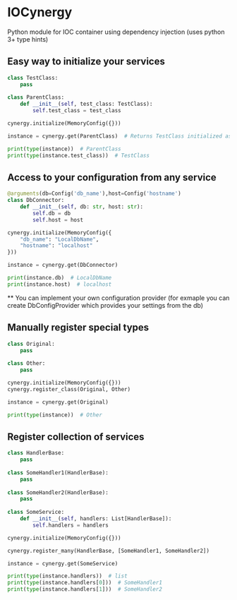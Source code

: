 # IOCynergy
Python module for IOC container using dependency injection (uses python 3+ type hints)

## Easy way to initialize your services
```python
class TestClass:
    pass
    
class ParentClass:
    def __init__(self, test_class: TestClass):
        self.test_class = test_class

cynergy.initialize(MemoryConfig({}))

instance = cynergy.get(ParentClass)  # Returns TestClass initialized as singleton

print(type(instance))  # ParentClass
print(type(instance.test_class))  # TestClass
```


## Access to your configuration from any service

```python
@arguments(db=Config('db_name'),host=Config('hostname')
class DbConnector:
    def __init__(self, db: str, host: str):
        self.db = db
        self.host = host

cynergy.initialize(MemoryConfig({
    "db_name": "LocalDbName",
    "hostname": "localhost"
}))

instance = cynergy.get(DbConnector)

print(instance.db)  # LocalDbName
print(instance.host)  # localhost

```
** You can implement your own configuration provider (for exmaple you can create DbConfigProvider which provides your settings from the db)

## Manually register special types

```python
class Original:
    pass
    
class Other:
    pass

cynergy.initialize(MemoryConfig({}))
cynergy.register_class(Original, Other)

instance = cynergy.get(Original)

print(type(instance))  # Other
```

## Register collection of services
```python
class HandlerBase:
    pass
    
class SomeHandler1(HandlerBase):
    pass
    
class SomeHandler2(HandlerBase):
    pass
    
class SomeService:
    def __init__(self, handlers: List[HandlerBase]):
        self.handlers = handlers

cynergy.initialize(MemoryConfig({}))

cynergy.register_many(HandlerBase, [SomeHandler1, SomeHandler2])

instance = cynergy.get(SomeService)

print(type(instance.handlers))  # list
print(type(instance.handlers[0]))  # SomeHandler1
print(type(instance.handlers[1]))  # SomeHandler2
```
